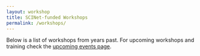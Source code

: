 ```yaml
---
layout: workshop
title: SCINet-funded Workshops
permalink: /workshops/
---
```


Below is a list of workshops from years past. For upcoming workshops and training check the [upcoming events page](/opportunities/events).
<br>
